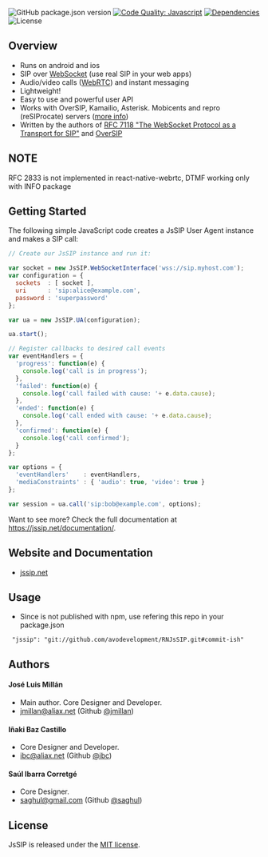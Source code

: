 ![GitHub package.json version](https://img.shields.io/github/package-json/v/avodevelopment/RNJsSIP?label=RNJsSIPVersion)
[![Code Quality: Javascript](https://img.shields.io/github/package-json/v/versatica/JsSip?label=JsSIPVersion)](https://lgtm.com/projects/g/versatica/JsSIP/context:javascript)
[![Dependencies](https://img.shields.io/badge/dependencies-react--native--webrtc-green)](https://www.npmjs.com/package/react-native-webrtc)
![License](https://img.shields.io/apm/l/vim-mode)

## Overview

* Runs on android and ios
* SIP over [WebSocket](https://jssip.net/documentation/misc/sip_websocket/) (use real SIP in your web apps)
* Audio/video calls ([WebRTC](https://jssip.net/documentation/misc/webrtc)) and instant messaging
* Lightweight!
* Easy to use and powerful user API
* Works with OverSIP, Kamailio, Asterisk. Mobicents and repro (reSIProcate) servers ([more info](https://jssip.net/documentation/misc/interoperability))
* Written by the authors of [RFC 7118 "The WebSocket Protocol as a Transport for SIP"](https://tools.ietf.org/html/rfc7118) and [OverSIP](http://oversip.net)


## NOTE

RFC 2833 is not implemented in react-native-webrtc, DTMF working only with INFO package

## Getting Started

The following simple JavaScript code creates a JsSIP User Agent instance and makes a SIP call:

```javascript
// Create our JsSIP instance and run it:

var socket = new JsSIP.WebSocketInterface('wss://sip.myhost.com');
var configuration = {
  sockets  : [ socket ],
  uri      : 'sip:alice@example.com',
  password : 'superpassword'
};

var ua = new JsSIP.UA(configuration);

ua.start();

// Register callbacks to desired call events
var eventHandlers = {
  'progress': function(e) {
    console.log('call is in progress');
  },
  'failed': function(e) {
    console.log('call failed with cause: '+ e.data.cause);
  },
  'ended': function(e) {
    console.log('call ended with cause: '+ e.data.cause);
  },
  'confirmed': function(e) {
    console.log('call confirmed');
  }
};

var options = {
  'eventHandlers'    : eventHandlers,
  'mediaConstraints' : { 'audio': true, 'video': true }
};

var session = ua.call('sip:bob@example.com', options);
```

Want to see more? Check the full documentation at https://jssip.net/documentation/.


## Website and Documentation

* [jssip.net](https://jssip.net/)


## Usage

* Since is not published with npm, use refering this repo in your package.json
```
 "jssip": "git://github.com/avodevelopment/RNJsSIP.git#commit-ish"
```


## Authors

#### José Luis Millán

* Main author. Core Designer and Developer.
* <jmillan@aliax.net> (Github [@jmillan](https://github.com/jmillan))

#### Iñaki Baz Castillo

* Core Designer and Developer.
* <ibc@aliax.net> (Github [@ibc](https://github.com/ibc))

#### Saúl Ibarra Corretgé

* Core Designer.
* <saghul@gmail.com> (Github [@saghul](https://github.com/saghul))


## License

JsSIP is released under the [MIT license](https://jssip.net/license).
